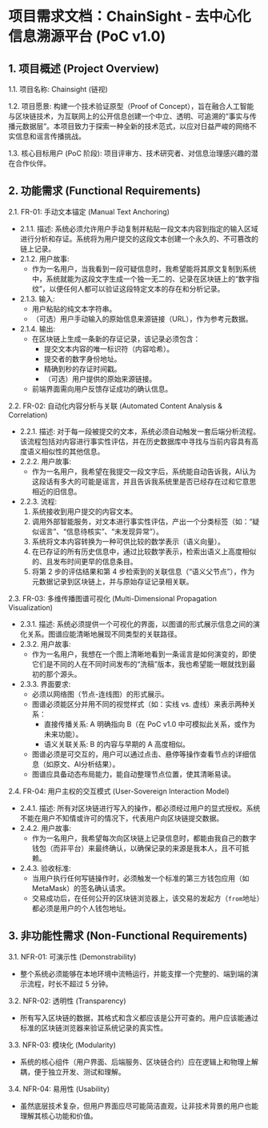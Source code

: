 
# 项目需求文档：ChainSight - 去中心化信息溯源平台 (PoC v1.0)

## 1. 项目概述 (Project Overview)

1.1. 项目名称: Chainsight (链视)

1.2. 项目愿景:
构建一个技术验证原型（Proof of Concept），旨在融合人工智能与区块链技术，为互联网上的公开信息创建一个中立、透明、可追溯的“事实与传播元数据层”。本项目致力于探索一种全新的技术范式，以应对日益严峻的网络不实信息和谣言传播挑战。

1.3. 核心目标用户 (PoC 阶段):
项目评审方、技术研究者、对信息治理感兴趣的潜在合作伙伴。

## 2. 功能需求 (Functional Requirements)

2.1. FR-01: 手动文本锚定 (Manual Text Anchoring)

- 2.1.1. 描述:
    系统必须允许用户手动复制并粘贴一段文本内容到指定的输入区域进行分析和存证。系统将为用户提交的这段文本创建一个永久的、不可篡改的链上记录。
- 2.1.2. 用户故事:
  - 作为一名用户，当我看到一段可疑信息时，我希望能将其原文复制到系统中，系统就能为这段文字生成一个独一无二的、记录在区块链上的“数字指纹”，以便任何人都可以验证这段特定文本的存在和分析记录。
- 2.1.3. 输入:
  - 用户粘贴的纯文本字符串。
  - （可选）用户手动输入的原始信息来源链接（URL），作为参考元数据。
- 2.1.4. 输出:
  - 在区块链上生成一条新的存证记录，该记录必须包含：
    - 提交文本内容的唯一标识符（内容哈希）。
    - 提交者的数字身份地址。
    - 精确到秒的存证时间戳。
    - （可选）用户提供的原始来源链接。
  - 前端界面需向用户反馈存证成功的确认信息。

2.2. FR-02: 自动化内容分析与关联 (Automated Content Analysis & Correlation)

- 2.2.1. 描述:
    对于每一段被提交的文本，系统必须自动触发一套后端分析流程。该流程包括对内容进行事实性评估，并在历史数据库中寻找与当前内容具有高度语义相似性的其他信息。
- 2.2.2. 用户故事:
  - 作为一名用户，我希望在我提交一段文字后，系统能自动告诉我，AI认为这段话有多大的可能是谣言，并且告诉我系统里是否已经存在过和它意思相近的旧信息。
- 2.2.3. 流程:
    1. 系统接收到用户提交的内容文本。
    2. 调用外部智能服务，对文本进行事实性评估，产出一个分类标签（如：“疑似谣言”、“信息待核实”、“未发现异常”）。
    3. 系统将文本内容转换为一种可供比较的数学表示（语义向量）。
    4. 在已存证的所有历史信息中，通过比较数学表示，检索出语义上高度相似的、且发布时间更早的信息条目。
    5. 将第 2 步的评估结果和第 4 步检索到的关联信息（“语义父节点”），作为元数据记录到区块链上，并与原始存证记录相关联。

2.3. FR-03: 多维传播图谱可视化 (Multi-Dimensional Propagation Visualization)

- 2.3.1. 描述:
    系统必须提供一个可视化的界面，以图谱的形式展示信息之间的演化关系。图谱应能清晰地展现不同类型的关联路径。
- 2.3.2. 用户故事:
  - 作为一名用户，我想在一个图上清晰地看到一条谣言是如何演变的，即使它们是不同的人在不同时间发布的“洗稿”版本，我也希望能一眼就找到最初的那个源头。
- 2.3.3. 界面要求:
  - 必须以网络图（节点-连线图）的形式展示。
  - 图谱必须能区分并用不同的视觉样式（如：实线 vs. 虚线）来表示两种关系：
    - 直接传播关系: A 明确指向 B（在 PoC v1.0 中可模拟此关系，或作为未来功能）。
    - 语义关联关系: B 的内容与早期的 A 高度相似。
  - 图谱必须是可交互的，用户可以通过点击、悬停等操作查看节点的详细信息（如原文、AI分析结果）。
  - 图谱应具备动态布局能力，能自动整理节点位置，使其清晰易读。

2.4. FR-04: 用户主权的交互模式 (User-Sovereign Interaction Model)

- 2.4.1. 描述:
    所有对区块链进行写入的操作，都必须经过用户的显式授权。系统不能在用户不知情或许可的情况下，代表用户向区块链提交数据。
- 2.4.2. 用户故事:
  - 作为一名用户，我希望每次向区块链上记录信息时，都能由我自己的数字钱包（而非平台）来最终确认，以确保记录的来源是我本人，且不可抵赖。
- 2.4.3. 验收标准:
  - 当用户执行任何写链操作时，必须触发一个标准的第三方钱包应用（如 MetaMask）的签名确认请求。
  - 交易成功后，在任何公开的区块链浏览器上，该交易的发起方（`from`地址）都必须是用户的个人钱包地址。

## 3. 非功能性需求 (Non-Functional Requirements)

3.1. NFR-01: 可演示性 (Demonstrability)

- 整个系统必须能够在本地环境中流畅运行，并能支撑一个完整的、端到端的演示流程，时长不超过 5 分钟。

3.2. NFR-02: 透明性 (Transparency)

- 所有写入区块链的数据，其格式和含义都应该是公开可查的。用户应该能通过标准的区块链浏览器来验证系统记录的真实性。

3.3. NFR-03: 模块化 (Modularity)

- 系统的核心组件（用户界面、后端服务、区块链合约）应在逻辑上和物理上解耦，便于独立开发、测试和理解。

3.4. NFR-04: 易用性 (Usability)

- 虽然底层技术复杂，但用户界面应尽可能简洁直观，让非技术背景的用户也能理解其核心功能和价值。
